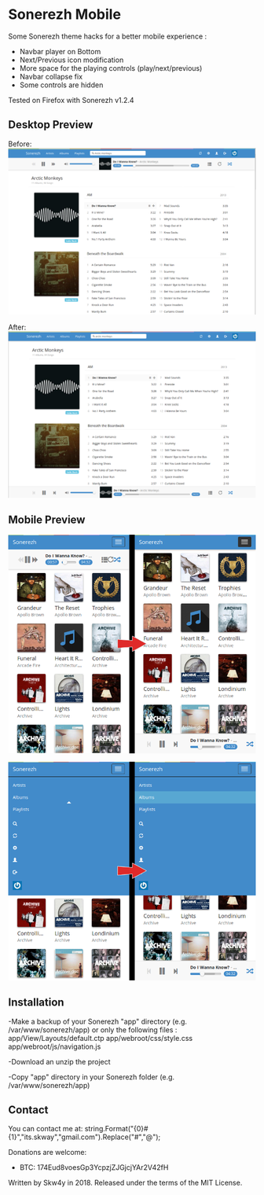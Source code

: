 Sonerezh Mobile
===========
Some Sonerezh theme hacks for a better mobile experience :
- Navbar player on Bottom
- Next/Previous icon modification
- More space for the playing controls (play/next/previous)
- Navbar collapse fix
- Some controls are hidden

Tested on Firefox with Sonerezh v1.2.4



Desktop Preview
------------
Before:
![](preview/desktop_before.png)


After:
![](preview/desktop_after.png)


Mobile Preview
------------
![](preview/mobile1.png)


![](preview/mobile2.png)



Installation
------------
-Make a backup of your Sonerezh "app" directory (e.g. /var/www/sonerezh/app) or only the following files :
    app/View/Layouts/default.ctp
    app/webroot/css/style.css
    app/webroot/js/navigation.js

-Download an unzip the project

-Copy "app" directory in your Sonerezh folder (e.g. /var/www/sonerezh/app)



Contact
------------
You can contact me at: string.Format("{0}#{1}","its.skway","gmail.com").Replace("#","@");


Donations are welcome:
- BTC: 174Eud8voesGp3YcpzjZJGjcjYAr2V42fH

Written by Skw4y in 2018. Released under the terms of the MIT License.
